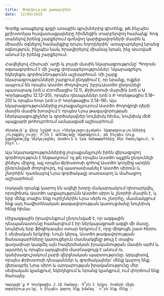 ```yaml
---
title:  Փոփոխության ջատագովներ
date:  22/09/2019
---
```


Գործք առաքելոց գրքի առաջին գլուխներից գիտենք, թե ինչպես քրիստոնյա հավատացյալները հիմնեցին տարբերվող համայնք՝ հոգ տանելով իրենց շարքերում գտնվող կարիքավորների մասին և միասին օգնելով համայնքից դուրս եղողներին՝ առաջարկելով նրանց օգնություն, ինչպես նաև հրավիրելով միանալ նրան, ինչ Աստված անում էր իրենց շարքերում։

Հավելելով Հիսուսի՝ աղի և լույսի մասին նկարագրությունը՝ Պողոսն օգտագործում է մի շարք փոխաբերություններ՝ նկարագրելու եկեղեցու գործունեությունն աշխարհում։ Մի շարք նկարագրությունների շարքում ընդգծում է, որ նրանք, ովքեր ապրում են որպես Աստծո ժողովուրդ՝ իբրևԱստծո ընդունելի պատարագ (տե՛ս Հռոմեացիս 12.1), Քրիստոսի մարմին (տե՛ս Ա Կորնթացիս 12.12–20), որպես դեսպաններ (տե՛ս Բ Կորնթացիս 5.18–20) և որպես հոտ (տե՛ս Բ Կորնթացիս 2.14–16)։ Այս նկարագրություններից յուրաքանչյուրում Աստծո ժողովրդի դերի մասին մասին խոսվում է որպես Նրա թագավորության ներկայացուցիչներ և գործակալներ նույնիսկ հիմա, նույնիսկ մեծ պայքարի թոհուբոհում ամայացած աշխարհում։

`Վերանայե՛ք վերը նշված այս «ներկայացուցչական» նկարագրություններից յուրաքանչյուրը։ Ո՞րն է ամենալավը նկարագրում, թե ինչպես դուք կցանկանայիք ներկայացնել Աստծուն և Նրա ճանապարհները ձեր համայնքում, և ինչո՞ւ։`

Այս նկարագրություններից յուրաքանչյուրն իրեն վերագրվող գործողություն է ենթադրում՝ ոչ թե որպես Աստծո աչքին ընդունելի լինելու միջոց, այլ որպես Քրիստոսի զոհով Աստծո կողմից արդեն ընդունված ժողովուրդ, ով պատասխանել է Աստծո սիրուն և շնորհին՝ դառնալով Նրա գործակալը տառապող և մահացող աշխարհում։

Սակայն դրանք կարող են ավելի խորը մակարդակում դիտարկվել, որովհետև Աստծո արքայությունն Աստծո սիրո և շնորհի մասին է, և երբ մենք տալիս ենք ուրիշներին Նրա սերն ու շնորհը, մասնակցում ենք այդ հավիտենական թագավորության կառուցմանը նույնիսկ հենց հիմա։

Միջազգային իրավունքում ընդունված է, որ ազգային դեսպանատունը համարվում է իր ներկայացրած ազգի մի մասը, նույնիսկ երբ ֆիզիկապես օտար երկրում է, որը միգուցե շատ հեռու է սեփական երկրից։ Նույն կերպ, Աստծո թագավորության ճանապարհները կառուցելուն մասնակցելը թույլ է տալիս գաղափար կազմել այն հավերժական իրականության մասին այժմ և այստեղ և որպես այդպիսին մատնացույց է անում ու կանխագուշակում չարի վերջնական պարտությունը։ Այդպիսով, որպես Քրիստոսի դեսպաններ և գործակալներ՝ մենք կարող ենք վերապրել Նրա սիրո և արդարության իրականությունը մեր սեփական կյանքում, եկեղեցում և նրանց կյանքում, ում փորձում ենք ծառայել։

`Կարդացե՛ք Բ Կորնթացիս 2.16 համարը։ Ո՞րն է երկու հոտերի միջև տարբերությունը, և ինչպես կարող ենք իմանալ՝ ո՞րն ենք մենք ։`